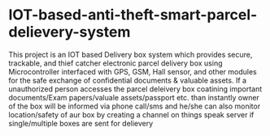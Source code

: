 # IOT-based-anti-theft-smart-parcel-delievery-system
This project is an IOT based Delivery box system which provides secure, trackable, and thief catcher electronic parcel delivery box using Microcontroller interfaced with GPS, GSM, Hall sensor, and other modules for the safe exchange of confidential documents &amp; valuable assets.
If a unauthorized person accesses the parcel deleivery box coatining important documents/Exam papers/valuale assets/passport etc. than instantly owner of the box will be informed via phone call/sms and he/she can also monitor location/safety of aur box by creating a channel on things speak server if single/multiple boxes are sent for delievery
